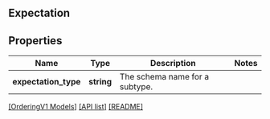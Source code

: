 ## Expectation

## Properties

Name | Type | Description | Notes
------------ | ------------- | ------------- | -------------
**expectation_type** | **string** | The schema name for a subtype. |

[[OrderingV1 Models]](../) [[API list]](../../Api) [[README]](../../../README.md)
